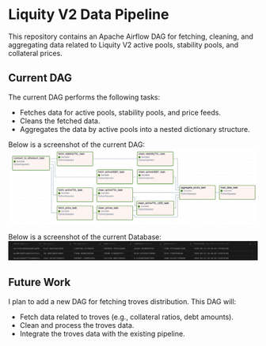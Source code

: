 # Liquity V2 Data Pipeline

This repository contains an Apache Airflow DAG for fetching, cleaning, and aggregating data related to Liquity V2 active pools, stability pools, and collateral prices.

## Current DAG

The current DAG performs the following tasks:
- Fetches data for active pools, stability pools, and price feeds.
- Cleans the fetched data.
- Aggregates the data by active pools into a nested dictionary structure.

Below is a screenshot of the current DAG:
![Current DAG](images/dag.png)

Below is a screenshot of the current Database:
![Current Database](images/db.png)
## Future Work

I plan to add a new DAG for fetching troves distribution. This DAG will:
- Fetch data related to troves (e.g., collateral ratios, debt amounts).
- Clean and process the troves data.
- Integrate the troves data with the existing pipeline.
